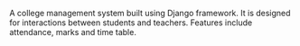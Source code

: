 A college management system built using Django framework. It is designed for interactions between students and teachers. Features include attendance, marks and time table.
